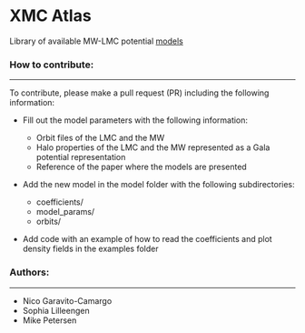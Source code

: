 # XMC Atlas

Library of available MW-LMC potential [models](https://github.com/jngaravitoc/XMC-Atlas/blob/main/models.md)


### How to contribute:
----------------------- 
To contribute, please make a pull request (PR) including the following information:

- Fill out the model parameters with the following information:
  
  + Orbit files of the LMC and the MW
  + Halo properties of the LMC and the MW represented as a Gala potential representation
  + Reference of the paper where the models are presented
- Add the new model in the model folder with the following subdirectories:
  - coefficients/
  - model_params/
  - orbits/
- Add code with an example of how to read the coefficients and plot density fields in the examples folder


### Authors:
-------------

- Nico Garavito-Camargo
- Sophia Lilleengen
- Mike Petersen
